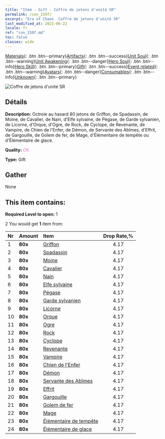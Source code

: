 ```yaml
---
title: "Item - Gift - Coffre de jetons d'unité SR"
permalink: /con_1597/
excerpt: "Era of Chaos  Coffre de jetons d'unité SR"
last_modified_at: 2021-06-22
locale: fr
ref: "con_1597.md"
toc: false
classes: wide
---
```

 [Materials](/ItemsFR/){: .btn .btn--primary}[Artifacts](/ItemsFR/Artifacts/){: .btn .btn--success}[Unit Soul](/ItemsFR/UnitSoul/){: .btn .btn--warning}[Unit Awakening](/ItemsFR/UnitAwakening/){: .btn .btn--danger}[Hero Soul](/ItemsFR/HeroSoul/){: .btn .btn--info}[Hero Skill](/ItemsFR/HeroSkill/){: .btn .btn--primary}[Gift](/ItemsFR/Gift/){: .btn .btn--success}[Event related](/ItemsFR/Events/){: .btn .btn--warning}[Avatars](/ItemsFR/Avatars/){: .btn .btn--danger}[Consumables](/ItemsFR/Consumables/){: .btn .btn--info}[Unknown](/ItemsFR/Unknown/){: .btn .btn--primary}

 ![Coffre de jetons d'unité SR](/images/t/i_907209.png)

## Détails
 **Description:** Octroie au hasard 80 jetons de Griffon, de Spadassin, de Moine, de Cavalier, de Nain, d'Elfe sylvaine, de Pégase, de Garde sylvanien, de Licorne, d'Orque, d'Ogre, de Rock, de Cyclope, de Revenante, de Vampire, de Chien de l'Enfer, de Démon, de Servante des Abîmes, d'Effrit, de Gargouille, de Golem de fer, de Mage, d'Élémentaire de tempête ou d'Élémentaire de glace.

 **Quality:** <span style="color: #DA70D6">OK</span>

 **Type:** Gift

## Gather

  None

## This item contains:

 **Required Level to open:** 1

 2 You would get **1** item  from:

  | Nr | Amount |     Item    | Drop Rate,% |
  |:---|:-------|:------------|:---------:|
  | 1 |  **80x** | [Griffon](/ItemsFR/unt_192/) | 4.17 | 
  | 2 |  **80x** | [Spadassin](/ItemsFR/unt_193/) | 4.17 | 
  | 3 |  **80x** | [Moine](/ItemsFR/unt_194/) | 4.17 | 
  | 4 |  **80x** | [Cavalier ](/ItemsFR/unt_195/) | 4.17 | 
  | 5 |  **80x** | [Nain](/ItemsFR/unt_200/) | 4.17 | 
  | 6 |  **80x** | [Elfe sylvaine](/ItemsFR/unt_201/) | 4.17 | 
  | 7 |  **80x** | [Pégase](/ItemsFR/unt_202/) | 4.17 | 
  | 8 |  **80x** | [Garde sylvanien](/ItemsFR/unt_203/) | 4.17 | 
  | 9 |  **80x** | [Licorne](/ItemsFR/unt_204/) | 4.17 | 
  | 10 |  **80x** | [Orque](/ItemsFR/unt_219/) | 4.17 | 
  | 11 |  **80x** | [Ogre](/ItemsFR/unt_220/) | 4.17 | 
  | 12 |  **80x** | [Rock](/ItemsFR/unt_221/) | 4.17 | 
  | 13 |  **80x** | [Cyclope](/ItemsFR/unt_222/) | 4.17 | 
  | 14 |  **80x** | [Revenante](/ItemsFR/unt_210/) | 4.17 | 
  | 15 |  **80x** | [Vampire](/ItemsFR/unt_211/) | 4.17 | 
  | 16 |  **80x** | [Chien de l'Enfer](/ItemsFR/unt_228/) | 4.17 | 
  | 17 |  **80x** | [Démon](/ItemsFR/unt_229/) | 4.17 | 
  | 18 |  **80x** | [Servante des Abîmes](/ItemsFR/unt_230/) | 4.17 | 
  | 19 |  **80x** | [Effrit](/ItemsFR/unt_231/) | 4.17 | 
  | 20 |  **80x** | [Gargouille](/ItemsFR/unt_236/) | 4.17 | 
  | 21 |  **80x** | [Golem de fer](/ItemsFR/unt_237/) | 4.17 | 
  | 22 |  **80x** | [Mage](/ItemsFR/unt_238/) | 4.17 | 
  | 23 |  **80x** | [Élémentaire de tempête](/ItemsFR/unt_263/) | 4.17 | 
  | 24 |  **80x** | [Élémentaire de glace](/ItemsFR/unt_264/) | 4.17 | 
